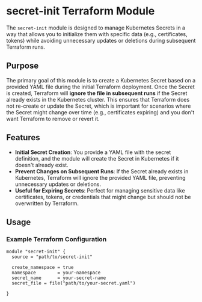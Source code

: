 # secret-init Terraform Module

The `secret-init` module is designed to manage Kubernetes Secrets in a way that allows you to initialize them with specific data (e.g., certificates, tokens) while avoiding unnecessary updates or deletions during subsequent Terraform runs.

## Purpose

The primary goal of this module is to create a Kubernetes Secret based on a provided YAML file during the initial Terraform deployment. Once the Secret is created, Terraform will **ignore the file in subsequent runs** if the Secret already exists in the Kubernetes cluster. This ensures that Terraform does not re-create or update the Secret, which is important for scenarios where the Secret might change over time (e.g., certificates expiring) and you don't want Terraform to remove or revert it.

## Features

- **Initial Secret Creation**: You provide a YAML file with the secret definition, and the module will create the Secret in Kubernetes if it doesn't already exist.
- **Prevent Changes on Subsequent Runs**: If the Secret already exists in Kubernetes, Terraform will ignore the provided YAML file, preventing unnecessary updates or deletions.
- **Useful for Expiring Secrets**: Perfect for managing sensitive data like certificates, tokens, or credentials that might change but should not be overwritten by Terraform.

## Usage

### Example Terraform Configuration

```hcl
module "secret-init" {
  source = "path/to/secret-init"

  create_namespace = true
  namespace        = your-namespace
  secret_name      = your-secret-name
  secret_file = file("path/to/your-secret.yaml")

}
